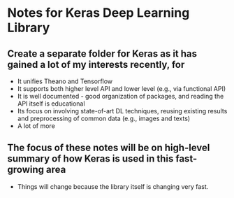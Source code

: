 # Notes for Keras Deep Learning Library
## Create a separate folder for Keras as it has gained a lot of my interests recently, for
- It unifies Theano and Tensorflow
- It supports both higher level API and lower level (e.g., via functional API)
- It is well documented - good organization of packages, and reading the API itself is educational
- Its focus on involving state-of-art DL techniques, reusing existing results and preprocessing of common data (e.g., images and texts)
- A lot of more
## The focus of these notes will be on high-level summary of how Keras is used in this fast-growing area
- Things will change because the library itself is changing very fast.
